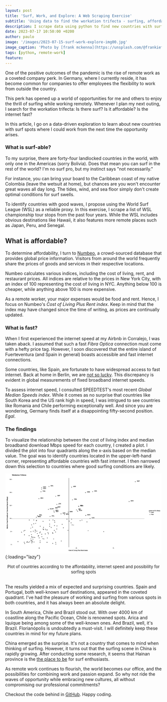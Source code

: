```yaml
---
layout: post
title: 'Surf, Work, and Explore: A Web Scraping Exercise'
subtitle: 'Using data to find the workation trifecta - surfing, affordability, and fast internet'
description: I scrape data using python to find new countries with surf spots where you can work remotely from, *ceteris paribus*
date: 2023-07-17 10:50:00 +0200
author: paulo
image: '/images/2023-07-15-surf-work-explore-img00.jpg'
image_caption: 'Photo by [frank mckenna](https://unsplash.com/@frankiefoto?utm_source=unsplash&utm_medium=referral&utm_content=creditCopyText) on [Unsplash](https://unsplash.com/photos/eXHeq48Z-Q4?utm_source=unsplash&utm_medium=referral&utm_content=creditCopyText)'
tags: [python, remote-work]
feature:
---
```


One of the positive outcomes of the pandemic is the rise of remote work as a coveted company perk. In Germany, where I currently reside, it has become common for companies to offer employees the flexibility to work from outside the country.

This perk has opened up a world of opportunities for me and others to enjoy the thrill of surfing while working remotely. Whenever I plan my next outing, I search for the workation trifecta: Is there surf? Is it affordable? Is the internet fast?

In this article, I go on a data-driven exploration to learn about new countries with surf spots where I could work from the next time the opportunity arises.


### What is surf-able?

To my surprise, there are forty-four landlocked countries in the world, with only one in the Americas (sorry Bolivia). Does that mean you can surf in the rest of the world? I'm no surf pro, but my instinct says "not necessarily."

For instance, you can bring your board to the Caribbean coast of my native Colombia (leave the wetsuit at home), but chances are you won't encounter great waves all day long. The tides, wind, and sea floor simply don't create optimal conditions for surf swells.

To identify countries with good waves, I propose using the World Surf League (WSL) as a reliable proxy. In this exercise, I scrape a list of WSL championship tour stops from the past four years. While the WSL includes obvious destinations like Hawaii, it also features more remote places such as Japan, Peru, and Senegal.


## What is affordable?

To determine affordability, I turn to [Numbeo](https://www.numbeo.com/cost-of-living/), a crowd-sourced database that provides global price information. Visitors from around the world frequently share the prices of goods and services in their respective locations. 

Numbeo calculates various indices, including the cost of living, rent, and restaurant prices. All indices are relative to the prices in New York City, with an index of 100 representing the cost of living in NYC. Anything below 100 is cheaper, while anything above 100 is more expensive.

As a remote worker, your major expenses would be food and rent. Hence, I focus on Numbeo's *Cost of Living Plus Rent index*. Keep in mind that the index may have changed since the time of writing, as prices are continually updated.


### What is fast?

When I first experienced the internet speed at my Airbnb in Corralejo, I was taken aback. I assumed that such a fast *Fibra Optica* connection must come with a hefty price tag. However, I soon discovered that the entire island of Fuerteventura (and Spain in general) boasts accessible and fast internet connections.

Some countries, like Spain, are fortunate to have widespread access to fast internet. Back at home in Berlin, we are [not so lucky](https://www.npr.org/2019/01/03/678803790/berlin-is-a-tech-hub-so-why-are-germanys-internet-speeds-so-slow?t=1660816773204). This discrepancy is evident in global measurements of fixed broadband internet speeds.

To assess internet speed, I consulted SPEEDTEST's most recent *Global Median Speeds index*. While it comes as no surprise that countries like South Korea and the US rank high in speed, I was intrigued to see countries like Romania and Chile performing exceptionally well. And since you are wondering, Germany finds itself at a disappointing fifty-second position. *Egal*.


### The findings

To visualize the relationship between the cost of living index and median broadband download Mbps speed for each country, I created a plot. I divided the plot into four quadrants along the x-axis based on the median value. The goal was to identify countries located in the upper-left-hand corner, representing affordable countries with fast internet. I then narrowed down this selection to countries where good surfing conditions are likely.


![2023-07-15-surf-work-explore-img01](/images/2023-07-15-surf-work-explore-img01.jpg){:loading="lazy"}
<font size="-1"><center><span> Plot of countries according to the affordability, internet speed and possibility for sorfing spots </span></center></font>
<br>


The results yielded a mix of expected and surprising countries. Spain and Portugal, both well-known surf destinations, appeared in the coveted quadrant. I've had the pleasure of working and surfing from various spots in both countries, and it has always been an absolute delight.

In South America, Chile and Brazil stood out. With over 4000 km of coastline along the Pacific Ocean, Chile is renowned spots. Arica and Iquique being among some of the well-known ones. And Brazil, well, it's Brazil. Florianópolis is undoubtedly a must-visit. I will definitely keep these countries in mind for my future plans.

China emerged as the surprise. It's not a country that comes to mind when thinking of surfing. However, it turns out that the surfing scene in China is rapidly growing. After conducting some research, it seems that Hainan province is the [the place to be](https://medium.com/@theothermap/surfing-in-china-bc766c488190) for surf enthusiasts.

As remote work continues to flourish, the world becomes our office, and the possibilities for combining work and passion expand. So why not ride the waves of opportunity while embracing new cultures, all without compromising our professional commitments?
    
Checkout the code behind in [GitHub](https://github.com/moralescastillo/code_sample/tree/main/surf_work_explore). Happy coding.

